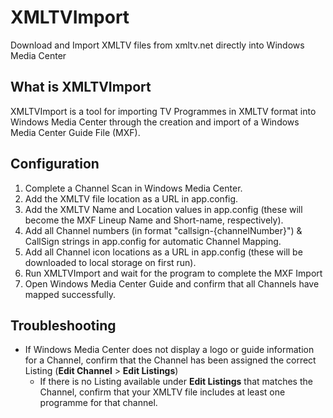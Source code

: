 # XMLTVImport
 Download and Import XMLTV files from xmltv.net directly into Windows Media Center
 
## What is XMLTVImport
XMLTVImport is a tool for importing TV Programmes in XMLTV format into Windows Media Center through the creation and import of a Windows Media Center Guide File (MXF).

## Configuration
1. Complete a Channel Scan in Windows Media Center.
2. Add the XMLTV file location as a URL in app.config.
3. Add the XMLTV Name and Location values in app.config (these will become the MXF Lineup Name and Short-name, respectively).
4. Add all Channel numbers (in format "callsign-{channelNumber}") & CallSign strings in app.config for automatic Channel Mapping.
5. Add all Channel icon locations as a URL in app.config (these will be downloaded to local storage on first run).
6. Run XMLTVImport and wait for the program to complete the MXF Import
7. Open Windows Media Center Guide and confirm that all Channels have mapped successfully.

## Troubleshooting
* If Windows Media Center does not display a logo or guide information for a Channel, confirm that the Channel has been assigned the correct Listing (**Edit Channel** > **Edit Listings**)
  * If there is no Listing available under **Edit Listings** that matches the Channel, confirm that your XMLTV file includes at least one programme for that channel.
